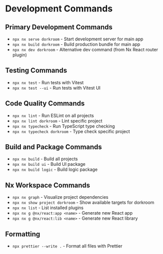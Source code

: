 # Development Commands

## Primary Development Commands
- `npx nx serve dorkroom` - Start development server for main app
- `npx nx build dorkroom` - Build production bundle for main app
- `npx nx dev dorkroom` - Alternative dev command (from Nx React router plugin)

## Testing Commands
- `npx nx test` - Run tests with Vitest
- `npx nx test --ui` - Run tests with Vitest UI

## Code Quality Commands
- `npx nx lint` - Run ESLint on all projects
- `npx nx lint dorkroom` - Lint specific project
- `npx nx typecheck` - Run TypeScript type checking
- `npx nx typecheck dorkroom` - Type check specific project

## Build and Package Commands
- `npx nx build` - Build all projects
- `npx nx build ui` - Build UI package
- `npx nx build logic` - Build logic package

## Nx Workspace Commands
- `npx nx graph` - Visualize project dependencies
- `npx nx show project dorkroom` - Show available targets for dorkroom
- `npx nx list` - List installed plugins
- `npx nx g @nx/react:app <name>` - Generate new React app
- `npx nx g @nx/react:lib <name>` - Generate new React library

## Formatting
- `npx prettier --write .` - Format all files with Prettier